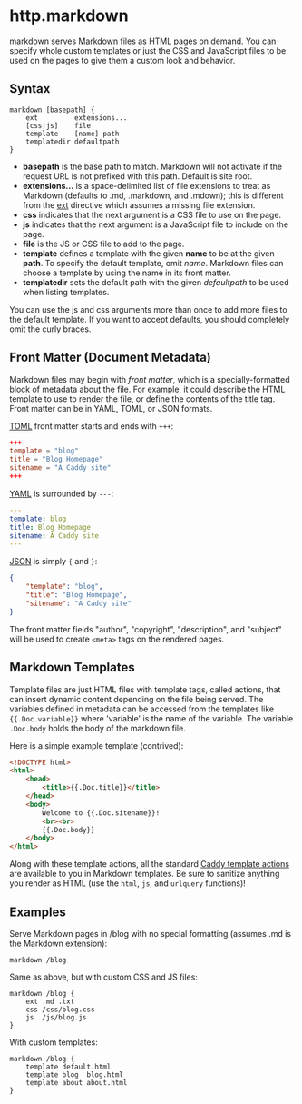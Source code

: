 # http.markdown

markdown serves [Markdown](http://daringfireball.net/projects/markdown/) files as HTML pages on demand. You can specify
whole custom templates or just the CSS and JavaScript files to be used on the pages to give them a custom look and
behavior.

## Syntax

``` caddyfile
markdown [basepath] {
    ext         extensions...
    [css|js]    file
    template    [name] path
    templatedir defaultpath
}
```

-   **basepath** is the base path to match. Markdown will not activate if the request URL is not prefixed with this
    path. Default is site root.
-   **extensions...** is a space-delimited list of file extensions to treat as Markdown (defaults to .md, .markdown, and
    .mdown); this is different from the [ext](/ext) directive which assumes a missing file extension.
-   **css** indicates that the next argument is a CSS file to use on the page.
-   **js** indicates that the next argument is a JavaScript file to include on the page.
-   **file** is the JS or CSS file to add to the page.
-   **template** defines a template with the given **name** to be at the given **path**. To specify the default
    template, omit *name*. Markdown files can choose a template by using the name in its front matter.
-   **templatedir** sets the default path with the given *defaultpath* to be used when listing templates.

You can use the js and css arguments more than once to add more files to the default template. If you want to accept
defaults, you should completely omit the curly braces.

## Front Matter (Document Metadata)

Markdown files may begin with *front matter*, which is a specially-formatted block of metadata about the file. For
example, it could describe the HTML template to use to render the file, or define the contents of the title tag. Front
matter can be in YAML, TOML, or JSON formats.

[TOML](https://github.com/toml-lang/toml) front matter starts and ends with `+++`:

``` toml
+++
template = "blog"
title = "Blog Homepage"
sitename = "A Caddy site"
+++
```

[YAML](http://yaml.org/) is surrounded by `---`:

``` yaml
---
template: blog
title: Blog Homepage
sitename: A Caddy site
---
```

[JSON](http://json.org) is simply `{` and `}`:

``` json
{
    "template": "blog",
    "title": "Blog Homepage",
    "sitename": "A Caddy site"
}
```

The front matter fields "author", "copyright", "description", and "subject" will be used to create `<meta>` tags on the
rendered pages.

## Markdown Templates

Template files are just HTML files with template tags, called actions, that can insert dynamic content depending on the
file being served. The variables defined in metadata can be accessed from the templates like 
<code v-pre>{{.Doc.variable}}</code> where 'variable' is the name of the variable. The variable `.Doc.body` holds the 
body of the markdown file.

Here is a simple example template (contrived):

``` html
<!DOCTYPE html>
<html>
    <head>
        <title>{{.Doc.title}}</title>
    </head>
    <body>
        Welcome to {{.Doc.sitename}}!
        <br><br>
        {{.Doc.body}}
    </body>
</html>
```

Along with these template actions, all the standard [Caddy template actions](/template-actions) are available to you in
Markdown templates. Be sure to sanitize anything you render as HTML (use the `html`, `js`, and `urlquery` functions)!

## Examples

Serve Markdown pages in /blog with no special formatting (assumes .md is the Markdown extension):

``` caddyfile
markdown /blog
```

Same as above, but with custom CSS and JS files:

``` caddyfile
markdown /blog {
    ext .md .txt
    css /css/blog.css
    js  /js/blog.js
}
```

With custom templates:

``` caddyfile
markdown /blog {
    template default.html
    template blog  blog.html
    template about about.html
}
```
